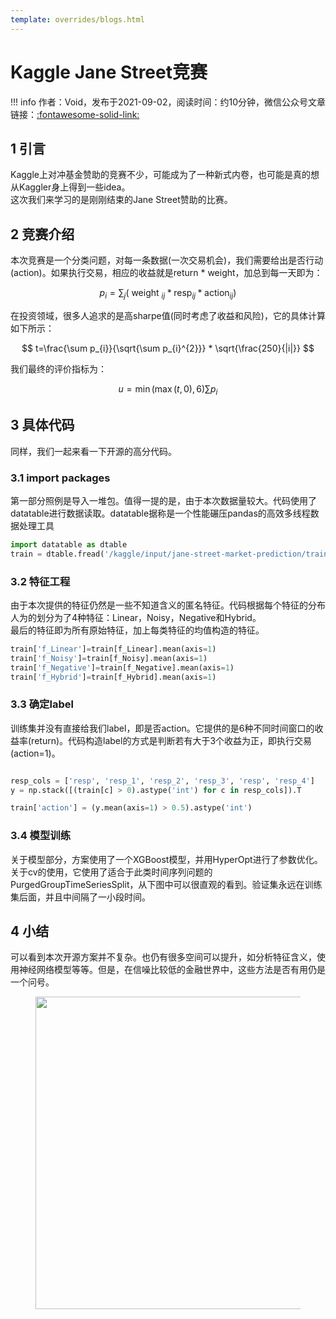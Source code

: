 ```yaml
---
template: overrides/blogs.html
---
```


# Kaggle Jane Street竞赛

!!! info 
    作者：Void，发布于2021-09-02，阅读时间：约10分钟，微信公众号文章链接：[:fontawesome-solid-link:](https://mp.weixin.qq.com/s/LVw3rcDCOk0R3oZ_MEDAEQ)

## 1 引言

Kaggle上对冲基金赞助的竞赛不少，可能成为了一种新式内卷，也可能是真的想从Kaggler身上得到一些idea。  
这次我们来学习的是刚刚结束的Jane Street赞助的比赛。

## 2 竞赛介绍

本次竞赛是一个分类问题，对每一条数据(一次交易机会)，我们需要给出是否行动(action)。如果执行交易，相应的收益就是return * weight，加总到每一天即为：


$$
p_{i}=\sum_{j}\left(\text { weight }_{i j} * \operatorname{resp}_{i j} * \operatorname{action}_{i j}\right)
$$

在投资领域，很多人追求的是高sharpe值(同时考虑了收益和风险)，它的具体计算如下所示：

$$
t=\frac{\sum p_{i}}{\sqrt{\sum p_{i}^{2}}} * \sqrt{\frac{250}{|i|}}
$$

我们最终的评价指标为：

$$
u=\min (\max (t, 0), 6) \sum p_{i}
$$

## 3 具体代码

同样，我们一起来看一下开源的高分代码。

### 3.1 import packages

第一部分照例是导入一堆包。值得一提的是，由于本次数据量较大。代码使用了datatable进行数据读取。datatable据称是一个性能碾压pandas的高效多线程数据处理工具

```python
import datatable as dtable
train = dtable.fread('/kaggle/input/jane-street-market-prediction/train.csv').to_pandas()
```

### 3.2 特征工程

由于本次提供的特征仍然是一些不知道含义的匿名特征。代码根据每个特征的分布人为的划分为了4种特征：Linear，Noisy，Negative和Hybrid。  
最后的特征即为所有原始特征，加上每类特征的均值构造的特征。

```python
train['f_Linear']=train[f_Linear].mean(axis=1)
train['f_Noisy']=train[f_Noisy].mean(axis=1)
train['f_Negative']=train[f_Negative].mean(axis=1)
train['f_Hybrid']=train[f_Hybrid].mean(axis=1)
```

### 3.3 确定label

训练集并没有直接给我们label，即是否action。它提供的是6种不同时间窗口的收益率(return)。代码构造label的方式是判断若有大于3个收益为正，即执行交易(action=1)。

```python

resp_cols = ['resp', 'resp_1', 'resp_2', 'resp_3', 'resp', 'resp_4']
y = np.stack([(train[c] > 0).astype('int') for c in resp_cols]).T

train['action'] = (y.mean(axis=1) > 0.5).astype('int')
```

### 3.4 模型训练

关于模型部分，方案使用了一个XGBoost模型，并用HyperOpt进行了参数优化。  
关于cv的使用，它使用了适合于此类时间序列问题的PurgedGroupTimeSeriesSplit，从下图中可以很直观的看到。验证集永远在训练集后面，并且中间隔了一小段时间。

## 4 小结

可以看到本次开源方案并不复杂。也仍有很多空间可以提升，如分析特征含义，使用神经网络模型等等。但是，在信噪比较低的金融世界中，这些方法是否有用仍是一个问号。  


<figure>
  <img src="https://cdn.jsdelivr.net/gh/BulletTech2021/Pics/2021-6-14/1623639526512-1080P%20(Full%20HD)%20-%20Tail%20Pic.png" width="500" />
</figure>

